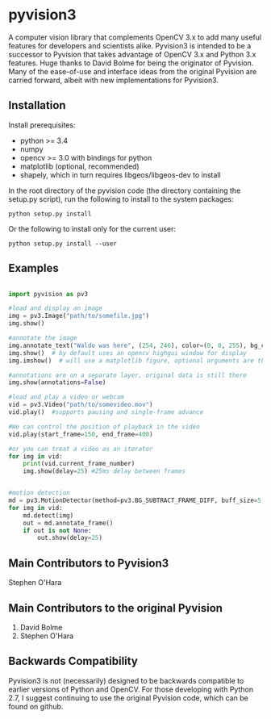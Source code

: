 # pyvision3
A computer vision library that complements OpenCV 3.x to add many useful features for developers and scientists alike. Pyvision3 is intended to be a successor to Pyvision that takes advantage of OpenCV 3.x and Python 3.x features. Huge thanks to David Bolme for being the originator of Pyvision. Many of the ease-of-use and interface ideas from the original Pyvision are carried forward, albeit with new implementations for Pyvision3.

## Installation
Install prerequisites:

* python >= 3.4
* numpy
* opencv >= 3.0 with bindings for python
* matplotlib (optional, recommended)
* shapely, which in turn requires libgeos/libgeos-dev to install

In the root directory of the pyvision code (the directory containing the setup.py script), run the following to install to the system packages:

    python setup.py install

Or the following to install only for the current user:

    python setup.py install --user

## Examples

```python

import pyvision as pv3

#load and display an image
img = pv3.Image("path/to/somefile.jpg")
img.show()

#annotate the image
img.annotate_text("Waldo was here", (254, 246), color=(0, 0, 255), bg_color=(255, 255, 255))
img.show()  # by default uses an opencv highgui window for display
img.imshow()  # will use a matplotlib figure, optional arguments are the same as img.show()

#annotations are on a separate layer, original data is still there
img.show(annotations=False)

#load and play a video or webcam
vid = pv3.Video("path/to/somevideo.mov")
vid.play()  #supports pausing and single-frame advance

#We can control the position of playback in the video
vid.play(start_frame=150, end_frame=400)

#or you can treat a video as an iterator
for img in vid:
	print(vid.current_frame_number)
	img.show(delay=25) #25ms delay between frames


#motion detection
md = pv3.MotionDetector(method=pv3.BG_SUBTRACT_FRAME_DIFF, buff_size=5, thresh=80)
for img in vid:
    md.detect(img)
    out = md.annotate_frame()
    if out is not None:
        out.show(delay=25)
```

## Main Contributors to Pyvision3
Stephen O'Hara

## Main Contributors to the original Pyvision
1. David Bolme
2. Stephen O'Hara

## Backwards Compatibility
Pyvision3 is not (necessarily) designed to be backwards compatible to earlier versions of Python and OpenCV. For those developing with Python 2.7, I suggest continuing to use the original Pyvision code, which can be found on github.
